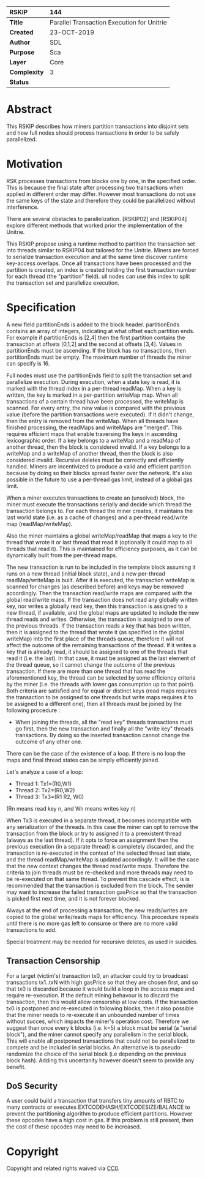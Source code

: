 
|RSKIP          |144           |
| :------------ |:-------------|
|**Title**      |Parallel Transaction Execution for Unitrie |
|**Created**    |23-OCT-2019 |
|**Author**     |SDL |
|**Purpose**    |Sca |
|**Layer**      |Core |
|**Complexity** |3 |
|**Status**     | |

# **Abstract**

This RSKIP describes how miners partition transactions into disjoint sets and how full nodes should process transactions in order to be safely parallelized. 

# **Motivation**

RSK processes transactions from blocks one by one, in the specified order. This is because the final state after processing two transactions when applied in different order may differ. However most transactions do not use the same keys of the state and therefore they could be parallelized without interference.

There are several obstacles to parallelization. [RSKIP02] and [RSKIP04] explore different methods that worked prior the implementation of the Unitrie. 

This RSKIP propose using a runtime method to partition the transaction set into threads similar to RSKIP04 but tailored for the Unitrie. Miners are forced to serialize transaction execution and at the same time discover runtime key-access overlaps. Once all transactions have been processed and the partition is created, an index is created holding the first transaction number for each thread (the "partition" field).  ull nodes can use this index to split the transaction set and parallelize execution.


# Specification

A new field partitionEnds is added to the block header. partitionEnds contains an array of integers, indicating at what offset each partition ends. For example if partitionEnds is [2,4] then the first partition contains the transaction at offsets [0,1,2] and the second at offsets [3,4]. Values in partitionEnds must be ascending. If the block has no transactions, then partitionEnds must be empty. The maximum number of threads the miner can specify is 16.

Full nodes must use the partitionEnds field to split the transaction set and parallelize execution. During execution, when a state key is read, it is marked with the thread index in a per-thread readMap. When a key is written, the key is marked in a per-partition writeMap map. When all transactions of a certain thread have been processed, the writeMap is scanned. For every entry, the new value is compared with the previous value (before the partition transactions were executed).  If it didn't change, then the entry is removed from the writeMap. When all threads have finished processing, the readMaps and writeMaps are "merged". This requires efficient maps that enable traversing the keys in ascending lexicographic order. If a key belongs to a writeMap and a readMap of another thread, then the block is considered invalid. If a key belongs to a writeMap and a writeMap of another thread, then the block is also considered invalid. Recursive deletes must be correctly and efficiently handled. Miners are incentivized to produce a valid and efficient partition because by doing so their blocks spread faster over the network. It's also possible in the future to use a per-thread gas limit, instead of a global gas limit.

When a miner executes transactions to create an (unsolved) block, the miner must execute the transactions serially and decide which thread the transaction belongs to. For each thread the miner creates, it maintains the last world state (i.e. as a cache of changes) and a per-thread read/write map (readMap/writeMap).  

Also the miner maintains a global writeMap/readMap that maps a key to the thread that wrote it or last thread that read it (optionally it could map to all threads that read it). This is maintained for efficiency purposes, as it can be dynamically built from the per-thread maps.

The new transaction is run to be included in the template block assuming it runs on a new thread (initial block state), and a new per-thread readMap/writeMap is built. After it is executed, the transaction writeMap is scanned for changes (as described before) and keys may be removed accordingly. Then the transaction read/write maps are compared with the global read/write maps. If the transaction does not read any globally written key, nor writes a globally read key, then this transaction is assigned to a new thread, if available, and the global maps are updated to include the new thread reads and writes. Otherwise, the transaction is assigned to one of the previous threads. If the transaction reads a key that has been written, then it is assigned to the thread that wrote it (as specified in the global writeMap) into the first place of the threads queue, therefore it will not affect the outcome of the remaining transactions of the thread. If it writes a key that is already read, it should be assigned to one of the threads that read it (i.e. the last). In that case, it must be assigned as the last element of the thread queue, so it cannot change the outcome of the previous transaction. If there are more than one thread that has read the aforementioned key, the thread can be selected by some efficiency criteria by the miner (i.e. the threads with lower gas consumption up to that point). Both criteria are satisfied and for equal or distinct keys (read maps requires the transaction to be assigned to one threads but write maps requires it to be assigned to a different one), then all threads must be joined by the following procedure :

- When joining the threads, all the "read key" threads transactions must go first, then the new transaction and finally all the "write key" threads transactions. By doing so the inserted transaction cannot change the outcome of any other one.

There can be the case of the existence of a loop. If there is no loop the maps and final thread states can be simply efficiently joined. 

Let's analyze a case of a loop:

- Thread 1: Tx1=(R0,W1)
- Thread 2: Tx2=(R0,W2)
- Thread 3: Tx3=(R1 R2, W0)

(Rn means read key n, and Wn means writes key n) 

When Tx3 is executed in a separate thread, it becomes incompatible with any serialization of the threads. In this case the miner can opt to remove the transaction from the block or try to assigned it to a preexistent thread (always as the last thread). If it opts to force an assignment then the previous execution (in a separate thread) is completely discarded, and the transaction is re-executed in the context of the selected thread last state, and the thread readMap/writeMap is updated accordingly.  It will be the case that the new context changes the thread read/write maps. Therefore the criteria to join threads must be re-checked and more threads may need to be re-executed on that same thread.  To prevent this cascade effect, is is recommended that the transaction is excluded from the block. The sender may want to increase the failed transaction gasPrice so that the transaction is picked first next time, and it is not forever blocked.

Always at the end of processing a transaction, the new reads/writes are copied to the global write/reads maps for efficiency.  This procedure repeats until there is no more gas left to consume or there are no more valid transactions to add. 

Special treatment may be needed for recursive deletes, as used in suicides. 

## Transaction Censorship

For a target (victim's) transaction tx0, an attacker could try to broadcast transactions tx1..txN with high gasPrice so that they are chosen first, and so that tx0 is discarded because it would build a loop in the access maps and require re-execution. If the default mining behavour is to discard the transaction, then this would allow censorship at low costs. If the transaction tx0 is postponed and re-executed in following blocks, then it also possible that the miner needs to re-execute it an unbounded number of times without succes, which impacts the miner's operation cost.
Therefore we suggest than once every k blocks (i.e. k=5) a block must be serial (a "serial block"), and the miner cannot specify any parallelism in the serial block. This will enable all postponed transactions that could not be parallelized to compete and be included in serial blocks. An alternative is to pseudo-randomize the choice of the serial block (i.e depending on the previous block hash). Adding this uncertanity however doesn't seem to provide any benefit.

## DoS Security

A user could build a transaction that transfers tiny amounts of RBTC to many contracts or executes EXTCODEHASH/EXTCODESIZE/BALANCE to prevent the partitioning algorithm to produce efficient partitions. However these opcodes have a high cost in gas. If this problem is still present, then the cost of these opcodes may need to be increased. 

# Copyright

Copyright and related rights waived via [CC0](https://creativecommons.org/publicdomain/zero/1.0/).
